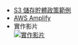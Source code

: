 * [S3 儲存貯體政策範例](https://docs.aws.amazon.com/zh_tw/AmazonS3/latest/userguide/example-bucket-policies.html)
* [AWS Amplify](https://aws.amazon.com/tw/amplify/)
* 實作影片  
[![實作影片](http://img.youtube.com/vi/8FWp-N5pJ1w/0.jpg)](https://www.youtube.com/watch?v=8FWp-N5pJ1w)
